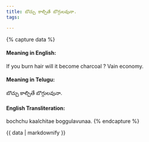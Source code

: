 ```yaml
---
title: బొచ్చు కాల్చితే బొగ్గులవునా.
tags:

---
```


{% capture data %}
#### Meaning in English:
If you burn hair will it become charcoal ?
Vain economy.

#### Meaning in Telugu:
బొచ్చు కాల్చితే బొగ్గులవునా.

#### English Transliteration:
bochchu kaalchitae boggulavunaa.
{% endcapture %}

<div class="notice">{{ data | markdownify }}</div>

